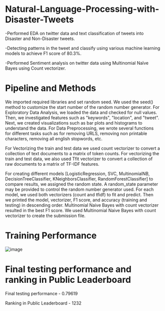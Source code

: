 # Natural-Language-Processing-with-Disaster-Tweets

-Performed EDA on twitter data and text classification of tweets into Disaster and Non-Disaster tweets.

-Detecting patterns in the tweet and classify using various machine learning models to achieve F1 score of 80.3%.

-Performed Sentiment analysis on twitter data using Multinomial Naïve Bayes using Count vectorizer.

# Pipeline and Methods

We imported required libraries and set random seed. We used the seed() method to customize the start number of the random number generator. For Exploratory Data Analysis, we loaded the data and checked for null values. Then, we investigated features such as "keywords", "location", and "tweet". Next, we created visualizations such as bar plots and histograms to understand the data. For Data Preprocessing, we wrote several functions for different tasks such as for removing URLS, removing non printable characters, removing all english stopwords, etc.

For Vectorizing the train and test data we used count vectorizer to convert a collection of text documents to a matrix of token counts. For vectorizing the train and test data, we also used Tfit vectorizer to convert a collection of raw documents to a matrix of TF-IDF features. 

For creating different models [LogisticRegression, SVC, MultinomialNB, DecisionTreeClassifier, KNeighborsClassifier, RandomForestClassifier] to compare results, we assigned the random state. A random_state parameter may be provided to control the random number generator used.  For each model, we used both vectorizers (count and tfidf) to fit and predict. Then we printed the model,  vectorizer, F1 score, and accuracy (training and testing) in descending order. Multinomial Naive Bayes with count vectorizer resulted in the best F1 score. We used Multinomial Naive Bayes with count vectorizer to create the submission file.


# Training Performance

![image](https://user-images.githubusercontent.com/71151379/120144361-c2688780-c1af-11eb-9bd6-1d01436039b8.png)

# Final testing performance and ranking in Public Leaderboard

Final testing performance - 0.79619

Ranking in Public Leaderboard - 1232

